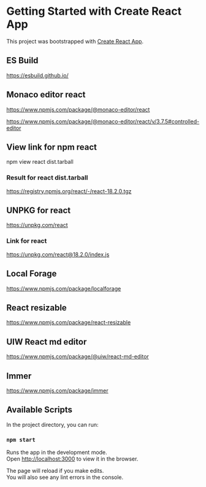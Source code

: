 # Getting Started with Create React App

This project was bootstrapped with [Create React App](https://github.com/facebook/create-react-app).

## ES Build

https://esbuild.github.io/

## Monaco editor react

https://www.npmjs.com/package/@monaco-editor/react

https://www.npmjs.com/package/@monaco-editor/react/v/3.7.5#controlled-editor

## View link for npm react

npm view react dist.tarball

### Result for react dist.tarball

https://registry.npmjs.org/react/-/react-18.2.0.tgz

## UNPKG for react

https://unpkg.com/react

### Link for react

https://unpkg.com/react@18.2.0/index.js

## Local Forage

https://www.npmjs.com/package/localforage

## React resizable

https://www.npmjs.com/package/react-resizable

## UIW React md editor

https://www.npmjs.com/package/@uiw/react-md-editor

## Immer

https://www.npmjs.com/package/immer

## Available Scripts

In the project directory, you can run:

### `npm start`

Runs the app in the development mode.\
Open [http://localhost:3000](http://localhost:3000) to view it in the browser.

The page will reload if you make edits.\
You will also see any lint errors in the console.
